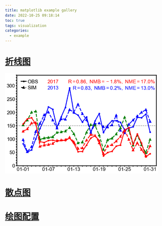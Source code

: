 ```yaml
---
title: matplotlib example gallery
date: 2022-10-25 09:18:14
toc: true
tags: visualization
categories:
  - example
---
```


#  [折线图](/blog/2022/10/25/折线图/)



![image-20221025092356056](matplotlibexample/image-20221025092356056.png)

# [散点图](/blog/2022/10/25/散点图/)



#  [绘图配置](/blog/2022/10/25/绘图配置/)